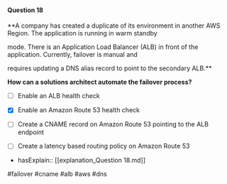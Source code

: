 #### Question  18


**A company has created a duplicate of its environment in another AWS Region. The application is running in warm standby

mode. There is an Application Load Balancer (ALB) in front of the application. Currently, failover is manual and

requires updating a DNS alias record to point to the secondary ALB.**


**How can a solutions architect automate the failover process?**


- [ ] Enable an ALB health check


- [x] Enable an Amazon Route 53 health check


- [ ] Create a CNAME record on Amazon Route 53 pointing to the ALB endpoint


- [ ] Create a latency based routing policy on Amazon Route 53



- hasExplain:: [[explanation_Question  18.md]]

#failover #cname #alb #aws #dns 